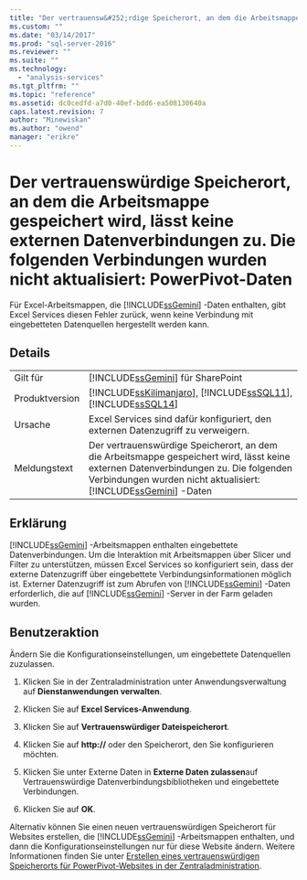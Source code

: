 ```yaml
---
title: "Der vertrauensw&#252;rdige Speicherort, an dem die Arbeitsmappe gespeichert wird, l&#228;sst keine externen Datenverbindungen zu. Die folgenden Verbindungen wurden nicht aktualisiert: PowerPivot-Daten | Microsoft Docs"
ms.custom: ""
ms.date: "03/14/2017"
ms.prod: "sql-server-2016"
ms.reviewer: ""
ms.suite: ""
ms.technology: 
  - "analysis-services"
ms.tgt_pltfrm: ""
ms.topic: "reference"
ms.assetid: dc0cedfd-a7d0-40ef-bdd6-ea508130640a
caps.latest.revision: 7
author: "Minewiskan"
ms.author: "owend"
manager: "erikre"
---
```

# Der vertrauensw&#252;rdige Speicherort, an dem die Arbeitsmappe gespeichert wird, l&#228;sst keine externen Datenverbindungen zu. Die folgenden Verbindungen wurden nicht aktualisiert: PowerPivot-Daten
  Für Excel-Arbeitsmappen, die [!INCLUDE[ssGemini](../../includes/ssgemini-md.md)] -Daten enthalten, gibt Excel Services diesen Fehler zurück, wenn keine Verbindung mit eingebetteten Datenquellen hergestellt werden kann.  
  
## Details  
  
|||  
|-|-|  
|Gilt für|[!INCLUDE[ssGemini](../../includes/ssgemini-md.md)] für SharePoint|  
|Produktversion|[!INCLUDE[ssKilimanjaro](../../includes/sskilimanjaro-md.md)], [!INCLUDE[ssSQL11](../../includes/sssql11-md.md)], [!INCLUDE[ssSQL14](../../includes/sssql14-md.md)]|  
|Ursache|Excel Services sind dafür konfiguriert, den externen Datenzugriff zu verweigern.|  
|Meldungstext|Der vertrauenswürdige Speicherort, an dem die Arbeitsmappe gespeichert wird, lässt keine externen Datenverbindungen zu. Die folgenden Verbindungen wurden nicht aktualisiert: [!INCLUDE[ssGemini](../../includes/ssgemini-md.md)] -Daten|  
  
## Erklärung  
 [!INCLUDE[ssGemini](../../includes/ssgemini-md.md)] -Arbeitsmappen enthalten eingebettete Datenverbindungen. Um die Interaktion mit Arbeitsmappen über Slicer und Filter zu unterstützen, müssen Excel Services so konfiguriert sein, dass der externe Datenzugriff über eingebettete Verbindungsinformationen möglich ist. Externer Datenzugriff ist zum Abrufen von [!INCLUDE[ssGemini](../../includes/ssgemini-md.md)] -Daten erforderlich, die auf [!INCLUDE[ssGemini](../../includes/ssgemini-md.md)] -Server in der Farm geladen wurden.  
  
## Benutzeraktion  
 Ändern Sie die Konfigurationseinstellungen, um eingebettete Datenquellen zuzulassen.  
  
1.  Klicken Sie in der Zentraladministration unter Anwendungsverwaltung auf **Dienstanwendungen verwalten**.  
  
2.  Klicken Sie auf **Excel Services-Anwendung**.  
  
3.  Klicken Sie auf **Vertrauenswürdiger Dateispeicherort**.  
  
4.  Klicken Sie auf **http://** oder den Speicherort, den Sie konfigurieren möchten.  
  
5.  Klicken Sie unter Externe Daten in **Externe Daten zulassen**auf Vertrauenswürdige Datenverbindungsbibliotheken und eingebettete Verbindungen.  
  
6.  Klicken Sie auf **OK**.  
  
 Alternativ können Sie einen neuen vertrauenswürdigen Speicherort für Websites erstellen, die [!INCLUDE[ssGemini](../../includes/ssgemini-md.md)] -Arbeitsmappen enthalten, und dann die Konfigurationseinstellungen nur für diese Website ändern. Weitere Informationen finden Sie unter [Erstellen eines vertrauenswürdigen Speicherorts für PowerPivot-Websites in der Zentraladministration](../../analysis-services/power-pivot-sharepoint/create-a-trusted-location-for-power-pivot-sites-in-central-administration.md).  
  
  